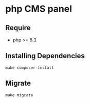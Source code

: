 # php CMS panel

## Require
- php >= 8.3

## Installing Dependencies
```
make composer-install
```

## Migrate

```
make migrate
```

